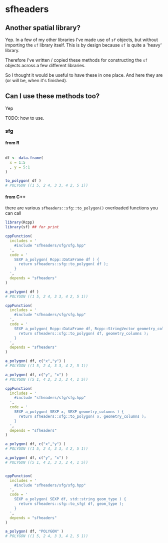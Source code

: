 # sfheaders


## Another spatial library?

Yep. In a few of my other libraries I've made use of `sf` objects, but without importing the `sf` library itself. This is by design because `sf` is quite a 'heavy' library. 

Therefore I've written / copied these methods for constructing the `sf` objects across a few different libraries. 

So I thought it would be useful to have these in one place. And here they are (or will be, when it's finished).



## Can I use these methods too?

Yep

TODO: how to use.


### sfg

#### from R

```r

df <- data.frame(
  x = 1:5
  , y = 5:1
)

to_polygon( df )
# POLYGON ((1 5, 2 4, 3 3, 4 2, 5 1))
```

#### from C++

there are various `sfheaders::sfg::to_polygon()` overloaded functions you can call

```r
library(Rcpp)
library(sf) ## for print

cppFunction(
  includes = '
    #include "sfheaders/sfg/sfg.hpp"
  ',
  code = '
    SEXP a_polygon( Rcpp::DataFrame df ) {
      return sfheaders::sfg::to_polygon( df );
    }
  ',
  depends = "sfheaders"
)

a_polygon( df )
# POLYGON ((1 5, 2 4, 3 3, 4 2, 5 1))
```

```r
cppFunction(
  includes = '
    #include "sfheaders/sfg/sfg.hpp"
  ',
  code = '
    SEXP a_polygon( Rcpp::DataFrame df, Rcpp::StringVector geometry_columns ) {
      return sfheaders::sfg::to_polygon( df, geometry_columns );
    }
  ',
  depends = "sfheaders"
)

a_polygon( df, c("x","y") )
# POLYGON ((1 5, 2 4, 3 3, 4 2, 5 1))

a_polygon( df, c("y", "x") )
# POLYGON ((5 1, 4 2, 3 3, 2 4, 1 5))

```

```r
cppFunction(
  includes = '
    #include "sfheaders/sfg/sfg.hpp"
  ',
  code = '
    SEXP a_polygon( SEXP x, SEXP geometry_columns ) {
      return sfheaders::sfg::to_polygon( x, geometry_columns );
    }
  ',
  depends = "sfheaders"
)

a_polygon( df, c("x","y") )
# POLYGON ((1 5, 2 4, 3 3, 4 2, 5 1))

a_polygon( df, c("y", "x") )
# POLYGON ((5 1, 4 2, 3 3, 2 4, 1 5))

```


```r

cppFunction(
  includes = '
    #include "sfheaders/sfg/sfg.hpp"
  ',
  code = '
    SEXP a_polygon( SEXP df, std::string geom_type ) {
      return sfheaders::sfg::to_sfg( df, geom_type );
    }
  ',
  depends = "sfheaders"
)

a_polygon( df, "POLYGON" )
# POLYGON ((1 5, 2 4, 3 3, 4 2, 5 1))

```






